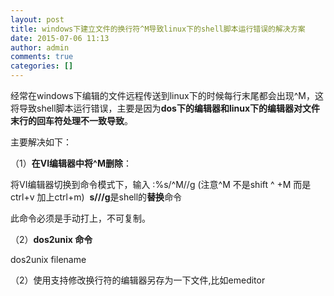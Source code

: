 ```yaml
---
layout: post
title: windows下建立文件的换行符^M导致linux下的shell脚本运行错误的解决方案
date: 2015-07-06 11:13
author: admin
comments: true
categories: []
---
```

经常在windows下编辑的文件远程传送到linux下的时候每行末尾都会出现^M，这将导致shell脚本运行错误，主要是因为<strong>dos下的编辑器和linux下的编辑器对文件末行的回车符处理不一致导致</strong>。

主要解决如下：

（1）<strong>在VI编辑器中将^M删除</strong>：

将VI编辑器切换到命令模式下，输入 :%s/^M//g (注意^M 不是shift ^ +M 而是ctrl+v 加上ctrl+m)  <strong>s///g</strong>是shell的<strong>替换</strong>命令

此命令必须是手动打上，不可复制。

（2）<strong>dos2unix 命令</strong>

dos2unix filename

（2）使用支持修改换行符的编辑器另存为一下文件,比如emeditor
<img src="http://img.phperz.com/data/img/20141013/14131927807518.jpg" alt="" />
